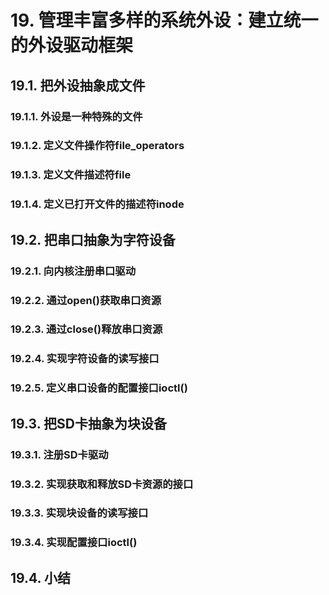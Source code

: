 # 19. 管理丰富多样的系统外设：建立统一的外设驱动框架
## 19.1. 把外设抽象成文件
### 19.1.1. 外设是一种特殊的文件
### 19.1.2. 定义文件操作符file\_operators
### 19.1.3. 定义文件描述符file
### 19.1.4. 定义已打开文件的描述符inode
## 19.2. 把串口抽象为字符设备
### 19.2.1. 向内核注册串口驱动
### 19.2.2. 通过open()获取串口资源
### 19.2.3. 通过close()释放串口资源
### 19.2.4. 实现字符设备的读写接口
### 19.2.5. 定义串口设备的配置接口ioctl()
## 19.3. 把SD卡抽象为块设备
### 19.3.1. 注册SD卡驱动
### 19.3.2. 实现获取和释放SD卡资源的接口
### 19.3.3. 实现块设备的读写接口
### 19.3.4. 实现配置接口ioctl()
## 19.4. 小结
 
